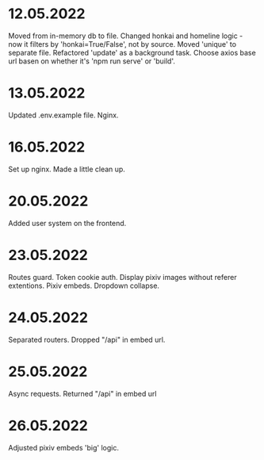 # 12.05.2022
Moved from in-memory db to file. Changed honkai and homeline logic - now it filters by 'honkai=True/False', not by source. Moved 'unique' to separate file. Refactored 'update' as a background task. Choose axios base url basen on whether it's 'npm run serve' or 'build'.

# 13.05.2022
Updated .env.example file. Nginx.

# 16.05.2022
Set up nginx. Made a little clean up.

# 20.05.2022
Added user system on the frontend.

# 23.05.2022
Routes guard. Token cookie auth. Display pixiv images without referer extentions. Pixiv embeds. Dropdown collapse.

# 24.05.2022
Separated routers. Dropped "/api" in embed url.

# 25.05.2022
Async requests. Returned "/api" in embed url

# 26.05.2022
Adjusted pixiv embeds 'big' logic.